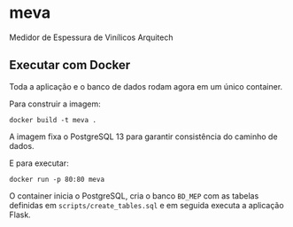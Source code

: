 # meva
Medidor de Espessura de Vinílicos Arquitech

## Executar com Docker

Toda a aplicação e o banco de dados rodam agora em um único container.

Para construir a imagem:

```
docker build -t meva .
```

A imagem fixa o PostgreSQL 13 para garantir consistência do caminho de dados.

E para executar:

```
docker run -p 80:80 meva
```

O container inicia o PostgreSQL, cria o banco `BD_MEP` com as tabelas definidas em
`scripts/create_tables.sql` e em seguida executa a aplicação Flask.
